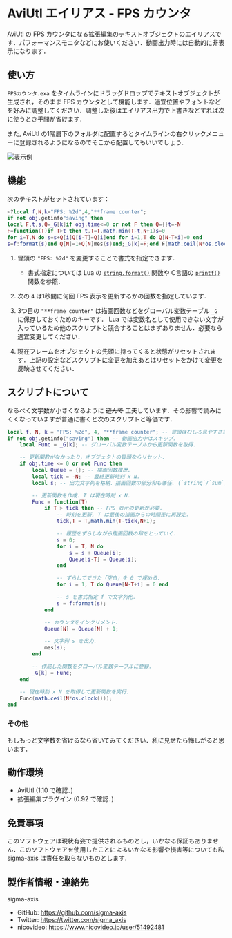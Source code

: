 # AviUtl エイリアス - FPS カウンタ
AviUtl の FPS カウンタになる拡張編集のテキストオブジェクトのエイリアスです．パフォーマンスモニタなどにお使いください．動画出力時には自動的に非表示になります．

##	使い方
`FPSカウンタ.exa` をタイムラインにドラッグドロップでテキストオブジェクトが生成され，そのまま FPS カウンタとして機能します．適宜位置やフォントなどを好みに調整してください．調整した後はエイリアス出力で上書きなどすれば次に使うとき手間が省けます．

また, AviUtl の1階層下のフォルダに配置するとタイムラインの右クリックメニューに登録されるようになるのでそこから配置してもいいでしょう．

![表示例](https://github.com/sigma-axis/AviUtl-Alias-FPS-Counter/assets/132639613/14a31e06-1135-4abc-b9b9-eebfd7d02453)

##	機能
次のテキストがセットされています：

```lua
<?local f,N,k="FPS: %2d",4,"**frame counter";
if not obj.getinfo"saving" then
local F,t,s,Q=_G[k]if obj.time<=0 or not F then Q={}t=-N
F=function(T)if T>t then t,T=T,math.min(T-t,N+1)s=0
for i=T,N do s=s+Q[i]Q[i-T]=Q[i]end for i=1,T do Q[N-T+i]=0 end
s=f:format(s)end Q[N]=1+Q[N]mes(s)end;_G[k]=F;end F(math.ceil(N*os.clock()))end?>
```

1.	冒頭の `"FPS: %2d"` を変更することで書式を指定できます．
	-	書式指定については Lua の [`string.format()`](https://www.lua.org/manual/5.1/manual.html#pdf-string.format) 関数や C言語の [`printf()`](https://learn.microsoft.com/ja-jp/cpp/c-runtime-library/format-specification-syntax-printf-and-wprintf-functions?view=msvc-170) 関数を参照．

1.	次の `4` は1秒間に何回 FPS 表示を更新するかの回数を指定しています．
1.	3つ目の `"**frame counter"` は描画回数などをグローバル変数テーブル `_G` に保存しておくためのキーです．
Lua では変数名として使用できない文字が入っているため他のスクリプトと競合することはまずありません．必要なら適宜変更してください．
1.	現在フレームをオブジェクトの先頭に持ってくると状態がリセットされます．上記の設定などスクリプトに変更を加えあとはリセットをかけて変更を反映させてください．

##	スクリプトについて
なるべく文字数が小さくなるように ~~遊んで~~ 工夫しています．その影響で読みにくくなっていますが普通に書くと次のスクリプトと等価です．

```lua
local f, N, k = "FPS: %2d", 4, "**frame counter"; -- 冒頭はむしろ見やすさ重視．
if not obj.getinfo("saving") then -- 動画出力中はスキップ．
	local Func = _G[k]; -- グローバル変数テーブルから更新関数を取得．

	-- 更新関数がなかったり，オブジェクトの冒頭ならリセット．
	if obj.time <= 0 or not Func then
		local Queue = {}; -- 描画回数履歴．
		local tick = -N; -- 最終更新時刻 x N．
		local s; -- 出力文字列を格納．描画回数の部分和も兼任. (`string`/`sum`)

		-- 更新関数を作成. T は現在時刻 x N.
		Func = function(T)
			if T > tick then -- FPS 表示の更新が必要．
				-- 時刻を更新, T は最後の描画からの時間差に再設定．
				tick,T = T,math.min(T-tick,N+1);

				-- 履歴をずらしながら描画回数の和をとっていく．
				s = 0; 
				for i = T, N do
					s = s + Queue[i];
					Queue[i-T] = Queue[i];
				end

				-- ずらしてできた「空白」を 0 で埋める．
				for i = 1, T do Queue[N-T+i] = 0 end

				-- s を書式指定 f で文字列化．
				s = f:format(s);
			end

			-- カウンタをインクリメント．
			Queue[N] = Queue[N] + 1;

			-- 文字列 s を出力．
			mes(s);
		end

		-- 作成した関数をグローバル変数テーブルに登録．
		_G[k] = Func;
	end

	-- 現在時刻 x N を取得して更新関数を実行．
	Func(math.ceil(N*os.clock()));
end
```

### その他
もしもっと文字数を省けるなら省いてみてください．私に見せたら悔しがると思います．

##	動作環境
-	AviUtl (1.10 で確認．)
-	拡張編集プラグイン (0.92 で確認．)

##	免責事項
このソフトウェアは現状有姿で提供されるものとし，いかなる保証もありません．このソフトウェアを使用したことによるいかなる影響や損害等についても私 sigma-axis は責任を取らないものとします．

##	製作者情報・連絡先
sigma-axis

-	GitHub: https://github.com/sigma-axis
-	Twitter: https://twitter.com/sigma_axis
-	nicovideo: https://www.nicovideo.jp/user/51492481

